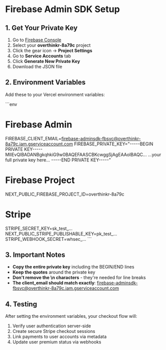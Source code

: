 # Firebase Admin SDK Setup

## 1. Get Your Private Key

1. Go to [Firebase Console](https://console.firebase.google.com/)
2. Select your **overthinkr-8a79c** project
3. Click the gear icon → **Project Settings**
4. Go to **Service Accounts** tab
5. Click **Generate New Private Key**
6. Download the JSON file

## 2. Environment Variables

Add these to your Vercel environment variables:

\`\`\`env
# Firebase Admin
FIREBASE_CLIENT_EMAIL=firebase-adminsdk-fbsvc@overthinkr-8a79c.iam.gserviceaccount.com
FIREBASE_PRIVATE_KEY="-----BEGIN PRIVATE KEY-----
MIIEvQIBADANBgkqhkiG9w0BAQEFAASCBKcwggSjAgEAAoIBAQC...
...your full private key here...
-----END PRIVATE KEY-----"

# Firebase Project
NEXT_PUBLIC_FIREBASE_PROJECT_ID=overthinkr-8a79c

# Stripe
STRIPE_SECRET_KEY=sk_test_...
NEXT_PUBLIC_STRIPE_PUBLISHABLE_KEY=pk_test_...
STRIPE_WEBHOOK_SECRET=whsec_...
\`\`\`

## 3. Important Notes

- **Copy the entire private key** including the BEGIN/END lines
- **Keep the quotes** around the private key
- **Don't remove the \n characters** - they're needed for line breaks
- **The client_email should match exactly**: firebase-adminsdk-fbsvc@overthinkr-8a79c.iam.gserviceaccount.com

## 4. Testing

After setting the environment variables, your checkout flow will:
1. Verify user authentication server-side
2. Create secure Stripe checkout sessions
3. Link payments to user accounts via metadata
4. Update user premium status via webhooks
